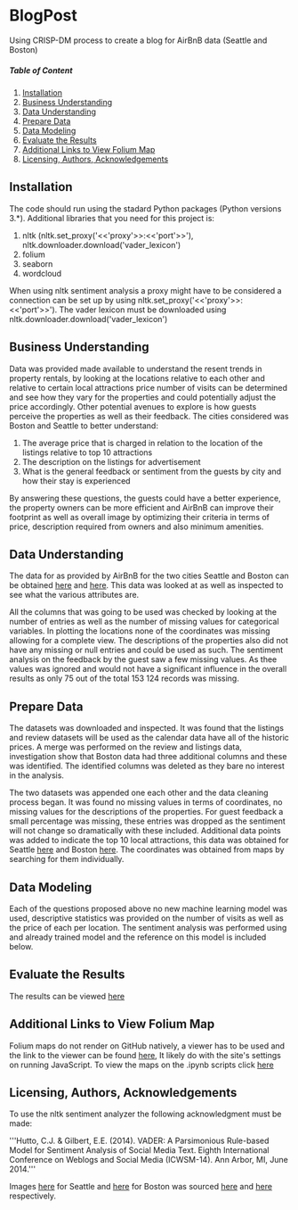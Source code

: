 # BlogPost
Using CRISP-DM process to create a blog for AirBnB data (Seattle and Boston) 

##### Table of Content
1. [Installation](#Installation)
2. [Business Understanding](#Business-Understanding)
3. [Data Understanding](#Data-Understanding)
4. [Prepare Data](#Prepare-Data)
5. [Data Modeling](#Prepare-Data)
6. [Evaluate the Results](#Evaluate-the-Results)
7. [Additional Links to View Folium Map](#Additional-Links-to-View-Folium-Map)
8. [Licensing, Authors, Acknowledgements](#Licensing-Authors-Acknowledgements)

## Installation
The code should run using the stadard Python packages (Python versions 3.*). Additional libraries that you need for this project is:
1. nltk (nltk.set_proxy('<<'proxy'>>:<<'port'>>'), nltk.downloader.download('vader_lexicon')
2. folium
3. seaborn
4. wordcloud

When using nltk sentiment analysis a proxy might have to be considered a connection can be set up by using nltk.set_proxy('<<'proxy'>>:<<'port'>>').
The vader lexicon must be downloaded using nltk.downloader.download('vader_lexicon')

## Business Understanding
Data was provided made available to understand the resent trends in property rentals, by looking at the locations relative to each other and relative to certain local attractions price number of visits can be determined and see how they vary for the properties and could potentially adjust the price accordingly. Other potential avenues to explore is how guests perceive the properties as well as their feedback. The cities considered was Boston and Seattle to better understand:

1. The average price that is charged in relation to the location of the listings relative to top 10 attractions
2. The description on the listings for advertisement 
3. What is the general feedback or sentiment from the guests by city and how their stay is experienced   

By answering these questions, the guests could have a better experience, the property owners can be more efficient and AirBnB can improve their footprint as well as overall image by optimizing their criteria in terms of price, description required from owners and also minimum amenities.

## Data Understanding
The data for as provided by AirBnB for the two cities Seattle and Boston can be obtained [here](https://www.kaggle.com/airbnb/seattle/data) and [here](https://www.kaggle.com/airbnb/boston). This data was looked at as well as inspected to see what the various attributes are. 

All the columns that was going to be used was checked by looking at the number of entries as well as the number of missing values for categorical variables. In plotting the locations none of the coordinates was missing allowing for a complete view. The descriptions of the properties also did not have any missing or null entries and could be used as such.
The sentiment analysis on the feedback by the guest saw a few missing values. As thee values was ignored and would not have a significant influence in the overall results as only 75 out of the total 153 124 records was missing.

## Prepare Data

The datasets was downloaded and inspected. It was found that the listings and review datasets will be used as the calendar data have all of the historic prices.
A merge was performed on the review and listings data, investigation show that Boston data had three additional columns and these was identified. The identified columns was deleted as they bare no interest in the analysis.

The two datasets was appended one each other and the data cleaning process began. It was found no missing values in terms of coordinates, no missing values for the descriptions of the properties. For guest feedback a small percentage was missing, these entries was dropped as the sentiment will not change so dramatically with these included.
Additional data points was added to indicate the top 10 local attractions, this data was obtained for Seattle [here]( https://www.seattletimes.com/life/travel/seattlersquos-top-10-attractions/) and Boston [here]( https://www.boston-discovery-guide.com/top-boston-attractions.html). The coordinates was obtained from maps by searching for them individually. 

## Data Modeling
Each of the questions proposed above no new machine learning model was used, descriptive statistics was provided on the number of visits as well as the price of each per location. The sentiment analysis was performed using and already trained model and the reference on this model is included below. 
## Evaluate the Results

The results can be viewed [here]() 

## Additional Links to View Folium Map

Folium maps do not render on GitHub natively, a viewer has to be used and the link to the viewer can be found [here](https://nbviewer.jupyter.org/), It likely do with the site's settings on running JavaScript. 
To view the maps on the .ipynb scripts click [here](https://nbviewer.jupyter.org/github/sylvesters911/BlogPost/blob/master/NanoDegree%20Project1%20Term2.ipynb)

## Licensing, Authors, Acknowledgements

To use the nltk sentiment analyzer the following acknowledgment must be made:

'''Hutto, C.J. & Gilbert, E.E. (2014). VADER: A Parsimonious Rule-based Model for
Sentiment Analysis of Social Media Text. Eighth International Conference on
Weblogs and Social Media (ICWSM-14). Ann Arbor, MI, June 2014.'''

Images [here](https://github.com/sylvesters911/BlogPost/blob/master/Seattle.png) for Seattle and [here](https://github.com/sylvesters911/BlogPost/blob/master/Boston.png)
 for Boston was sourced [here](https://www.google.com/search?q=seattle+pictures&rlz=1C1GCEV_enZA846ZA846&tbm=isch&source=iu&ictx=1&fir=apRREfoghGZEwM%253A%252C2y9-WSCIHbmZRM%252C_&vet=1&usg=AI4_-kR946M9quWCEp8P7dQEHCAJvk5u9g&sa=X&ved=2ahUKEwiG3NzV6tflAhUIEcAKHTnoC80Q9QEwAHoECAcQLg#imgrc=apRREfoghGZEwM:) and [here](https://www.google.com/search?q=boston+pictures&rlz=1C1GCEV_enZA846ZA846&tbm=isch&source=iu&ictx=1&fir=8C-VIqTviVhJuM%253A%252Cl3xiktX5CWEodM%252C_&vet=1&usg=AI4_-kSRLVeT0B8JISIYS2Ejoz-SPf_avA&sa=X&ved=2ahUKEwiS7tzl6tflAhVSolwKHQEwC60Q9QEwAHoECAcQLA#imgrc=FJhNLwDX0fuJmM) respectively.
